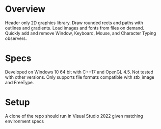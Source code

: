 # Overview
Header only 2D graphics library. Draw rounded rects and paths with outlines and gradients. Load images and fonts from files on demand. Quickly add and remove Window, Keyboard, Mouse, and Character Typing observers.

# Specs
Developed on Windows 10 64 bit with C++17 and OpenGL 4.5. Not tested with other versions. Only supports file formats compatible with stb_image and FreeType.

# Setup
A clone of the repo should run in Visual Studio 2022 given matching environment specs

